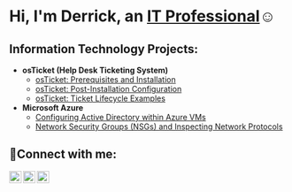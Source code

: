 <h1>Hi, I'm Derrick, an <a href="https://linkedin.com/in/Jderrickyoung">IT Professional</a>☺</h1>

<h2> Information Technology Projects:</h2>

- <b>osTicket (Help Desk Ticketing System)</b>
  - [osTicket: Prerequisites and Installation](https://github.com/jderrickyoung/osticket-prereqs)
  - [osTicket: Post-Installation Configuration](https://github.com/jderrickyoung/osTicket-post-install-config.git)
  - [osTicket: Ticket Lifecycle Examples](https://github.com/jderrickyoung/osTicket-ticket-lifetime-examples.git)
- <b>Microsoft Azure</b>
  - [Configuring Active Directory within Azure VMs](https://github.com/jderrickyoung/configure-ad)
  - [Network Security Groups (NSGs) and Inspecting Network Protocols](https://github.com/jderrickyoung/azure-network-protocols)

<h2>🤳Connect with me:</h2>

[<img align="left" alt="Josh | Twitter" width="22px" src="https://cdn.jsdelivr.net/npm/simple-icons@v3/icons/twitter.svg" />][twitter]
[<img align="left" alt="Josh | LinkedIn" width="22px" src="https://cdn.jsdelivr.net/npm/simple-icons@v3/icons/linkedin.svg" />][linkedin]
[<img align="left" alt="Josh | Instagram" width="22px" src="https://cdn.jsdelivr.net/npm/simple-icons@v3/icons/instagram.svg" />][instagram]

[twitter]: https://twitter.com/Jderrickyoung
[instagram]: https://www.instagram.com/Jderrickyoung
[linkedin]: https://linkedin.com/in/Jderrickyoung
